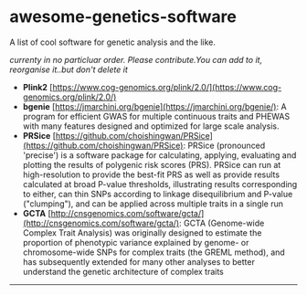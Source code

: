 # awesome-genetics-software
A list of cool software for genetic analysis and the like.

*currenty in no particluar order. Please contribute.You can add to it, reorganise it..but don't delete it*

- **Plink2** [https://www.cog-genomics.org/plink/2.0/](https://www.cog-genomics.org/plink/2.0/)
- **bgenie** [https://jmarchini.org/bgenie](https://jmarchini.org/bgenie/): A program for efficient GWAS for multiple continuous traits and PHEWAS with many features designed and optimized for large scale analysis.  
- **PRSice** [https://github.com/choishingwan/PRSice](https://github.com/choishingwan/PRSice): PRSice (pronounced 'precise') is a software package for calculating, applying, evaluating and plotting the results of polygenic risk scores (PRS). PRSice can run at high-resolution to provide the best-fit PRS as well as provide results calculated at broad P-value thresholds, illustrating results corresponding to either, can thin SNPs according to linkage disequilibrium and P-value ("clumping"), and can be applied across multiple traits in a single run
- **GCTA** [http://cnsgenomics.com/software/gcta/](http://cnsgenomics.com/software/gcta/): GCTA (Genome-wide Complex Trait Analysis) was originally designed to estimate the proportion of phenotypic variance explained by genome- or chromosome-wide SNPs for complex traits (the GREML method), and has subsequently extended for many other analyses to better understand the genetic architecture of complex traits


*****

